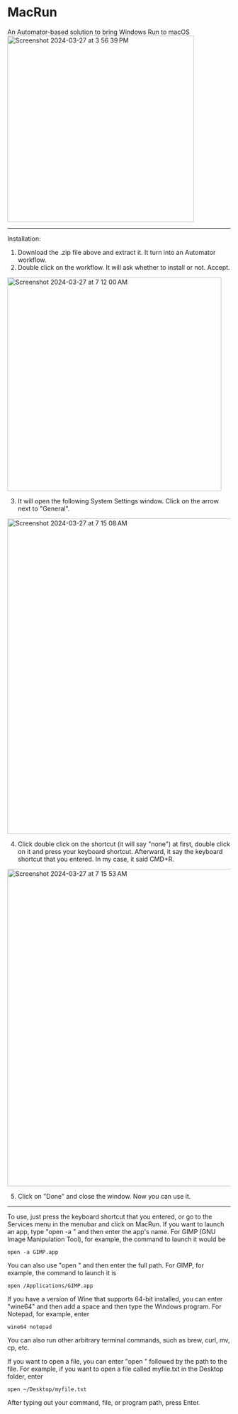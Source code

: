 # MacRun
An Automator-based solution to bring Windows Run to macOS
<img width="421" alt="Screenshot 2024-03-27 at 3 56 39 PM" src="https://github.com/matthewyang204/MacRun/assets/141765903/a905917a-08d6-4ba5-9b03-006127e0fa5f">

---------------
Installation:
1. Download the .zip file above and extract it. It turn into an Automator workflow.
2. Double click on the workflow. It will ask whether to install or not. Accept.
<img width="483" alt="Screenshot 2024-03-27 at 7 12 00 AM" src="https://github.com/matthewyang204/MacRun/assets/141765903/64cf19bc-6268-4b1b-8151-c174c68a6212">

3. It will open the following System Settings window. Click on the arrow next to "General".
<img width="713" alt="Screenshot 2024-03-27 at 7 15 08 AM" src="https://github.com/matthewyang204/MacRun/assets/141765903/735bdb5e-7448-4a8f-87c5-232f3640b67d">

4. Click double click on the shortcut (it will say "none") at first, double click on it and press your keyboard shortcut. Afterward, it say the keyboard shortcut that you entered. In my case, it said CMD+R.
<img width="717" alt="Screenshot 2024-03-27 at 7 15 53 AM" src="https://github.com/matthewyang204/MacRun/assets/141765903/673a2ae0-0d0b-4186-ad0c-6543c65b0e21">

5. Click on "Done" and close the window. Now you can use it.

---------------------------------------------------------------------------------------------------------------------------------------------------------------------------------------------------------------------------------------------------------------------------------------------
To use, just press the keyboard shortcut that you entered, or go to the Services menu in the menubar and click on MacRun. If you want to launch an app, type "open -a " and then enter the app's name. For GIMP (GNU Image Manipulation Tool), for example, the command to launch it would be
```
open -a GIMP.app
```
You can also use "open " and then enter the full path. For GIMP, for example, the command to launch it is
```
open /Applications/GIMP.app
```
If you have a version of Wine that supports 64-bit installed, you can enter "wine64" and then add a space and then type the Windows program. For Notepad, for example, enter
```
wine64 notepad
```
You can also run other arbitrary terminal commands, such as brew, curl, mv, cp, etc.

If you want to open a file, you can enter "open " followed by the path to the file. For example, if you want to open a file called myfile.txt in the Desktop folder, enter
```
open ~/Desktop/myfile.txt
```

After typing out your command, file, or program path, press Enter.
